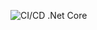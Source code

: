 ![CI/CD .Net Core](https://github.com/lfraile/NETCore_CI_CD/workflows/CI/CD%20.Net%20Core/badge.svg)


